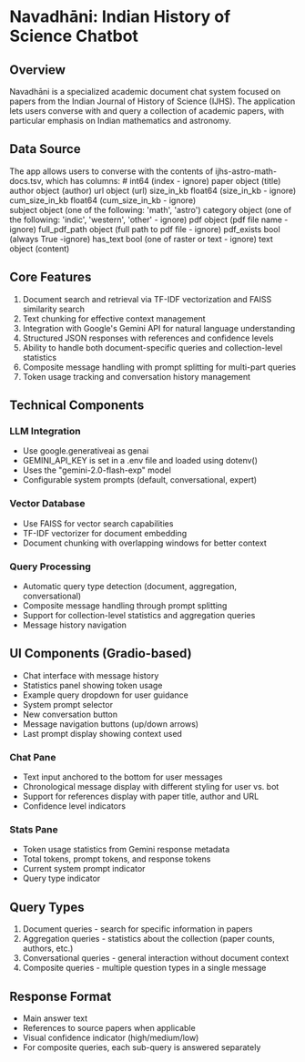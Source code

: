# Navadhāni: Indian History of Science Chatbot

## Overview
Navadhāni is a specialized academic document chat system focused on papers from the Indian Journal of History of Science (IJHS). The application lets users converse with and query a collection of academic papers, with particular emphasis on Indian mathematics and astronomy.

## Data Source
The app allows users to converse with the contents of ijhs-astro-math-docs.tsv, which has columns:
    #                   int64   (index - ignore)
    paper              object   (title)
    author             object   (author)
    url                object   (url)
    size_in_kb        float64   (size_in_kb - ignore)
    cum_size_in_kb    float64   (cum_size_in_kb - ignore)   
    subject            object   (one of the following: 'math', 'astro') 
    category           object   (one of the following: 'indic', 'western', 'other' - ignore)
    pdf                object   (pdf file name - ignore)
    full_pdf_path      object   (full path to pdf file - ignore)
    pdf_exists           bool   (always True -ignore) 
    has_text             bool   (one of raster or text - ignore)
    text               object   (content)

## Core Features
1. Document search and retrieval via TF-IDF vectorization and FAISS similarity search
2. Text chunking for effective context management
3. Integration with Google's Gemini API for natural language understanding
4. Structured JSON responses with references and confidence levels
5. Ability to handle both document-specific queries and collection-level statistics
6. Composite message handling with prompt splitting for multi-part queries
7. Token usage tracking and conversation history management

## Technical Components

### LLM Integration
- Use google.generativeai as genai
- GEMINI_API_KEY is set in a .env file and loaded using dotenv()
- Uses the "gemini-2.0-flash-exp" model
- Configurable system prompts (default, conversational, expert)

### Vector Database
- Use FAISS for vector search capabilities
- TF-IDF vectorizer for document embedding
- Document chunking with overlapping windows for better context

### Query Processing
- Automatic query type detection (document, aggregation, conversational)
- Composite message handling through prompt splitting
- Support for collection-level statistics and aggregation queries
- Message history navigation

## UI Components (Gradio-based)
- Chat interface with message history
- Statistics panel showing token usage
- Example query dropdown for user guidance
- System prompt selector
- New conversation button
- Message navigation buttons (up/down arrows)
- Last prompt display showing context used

### Chat Pane
- Text input anchored to the bottom for user messages
- Chronological message display with different styling for user vs. bot
- Support for references display with paper title, author and URL
- Confidence level indicators

### Stats Pane
- Token usage statistics from Gemini response metadata
- Total tokens, prompt tokens, and response tokens
- Current system prompt indicator
- Query type indicator

## Query Types
1. Document queries - search for specific information in papers
2. Aggregation queries - statistics about the collection (paper counts, authors, etc.)
3. Conversational queries - general interaction without document context
4. Composite queries - multiple question types in a single message

## Response Format
- Main answer text
- References to source papers when applicable
- Visual confidence indicator (high/medium/low)
- For composite queries, each sub-query is answered separately